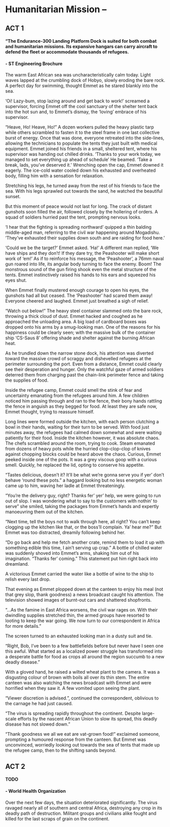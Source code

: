 # Humanitarian Mission – 

## ACT 1

#### “The Endurance-300 Landing Platform Dock is suited for both combat and humanitarian missions. Its expansive hangars can carry aircraft to defend the fleet or accommodate thousands of refugees.
#### -	ST Engineering Brochure

The warm East African sea was uncharacteristically calm today. Light waves lapped at the crumbling dock of Hobyo, slowly eroding the bare rock. A perfect day for swimming, thought Emmet as he stared blankly into the sea. 

‘Oi! Lazy-bum, stop lazing around and get back to work!’ screamed a supervisor, forcing Emmet off the cool sanctuary of the shelter tent back into the hot sun and, to Emmet’s dismay, the ‘loving’ embrace of his supervisor. 

“Heave, Ho! Heave, Ho!” A dozen workers pulled the heavy plastic tarp while others scrambled to fasten it to the steel frame in one last collective burst of energy. Once that was done, everyone retreated into the side-lines, allowing the technicians to populate the tents they just built with medical equipment. Emmet joined his friends in a small, sheltered tent, where his supervisor was handing out chilled drinks. ‘Thanks to your work today, we managed to set everything up ahead of schedule’ He beamed. ‘Take a break, lads, you’ve deserved it.’ Wrenching open the cap, Emmet downed it eagerly. The ice-cold water cooled down his exhausted and overheated body, filling him with a sensation for relaxation.

 Stretching his legs, he turned away from the rest of his friends to face the sea. With his legs sprawled out towards the sand, he watched the beautiful sunset.
 
But this moment of peace would not last for long. The crack of distant gunshots soon filled the air, followed closely by the hollering of orders. A squad of soldiers hurried past the tent, prompting nervous looks. 

‘I hear that the fighting is spreading northward’ quipped a thin balding middle-aged man, referring to the civil war happening around Mogadishu. ‘They’ve exhausted their supplies down south and are raiding for food here.’ 

‘Could we be the target?’ Emmet asked. ‘Ha!’ A different man replied, ‘We have ships and they don’t! If they dare try, the Peashooter will make short work of ‘em!’ As if to reinforce his message, the ‘Peashooter’, a 76mm naval gun roared into life, its angular body turning to face the enemy. Boom! The monstrous sound of the gun firing shook even the metal structure of the tents. Emmet instinctively raised his hands to his ears and squeezed his eyes shut. 

When Emmet finally mustered enough courage to open his eyes, the gunshots had all but ceased. The ‘Peashooter’ had scared them away! Everyone cheered and laughed. Emmet just breathed a sigh of relief.  

“Watch out below!” The heavy steel container slammed onto the bare rock, throwing a thick cloud of dust. Emmet hacked and coughed as he approached the unloading area. A big load of cardboard boxes was dropped onto his arms by a smug-looking man. One of the reasons for his happiness could be clearly seen; with the massive bulk of the container ship ‘CS-Saus 8’ offering shade and shelter against the burning African heat.

As he trundled down the narrow stone dock, his attention was diverted toward the massive crowd of scraggy and dishevelled refugees at the perimeter surrounding the port. Even from a distance, Emmet could clearly see their desperation and hunger. Only the watchful gaze of armed soldiers deterred them from charging past the chain-link perimeter fence and taking the supplies of food. 

Inside the refugee camp, Emmet could smell the stink of fear and uncertainty emanating from the refugees around him. A few children noticed him passing through and ran to the fence, their bony hands rattling the fence in anguish as they begged for food. At least they are safe now, Emmet thought, trying to reassure himself.

Long lines were formed outside the kitchen, with each person clutching a bowl in their hands, waiting for their turn to be served. With food just minutes away, the refugees had calmed down somewhat and were waiting patiently for their food. Inside the kitchen however, it was absolute chaos. The chefs scrambled around the room, trying to cook. Steam emanated from dozens of heavy pots while the hurried clop-clop-clop of knives against chopping blocks could be heard above the chaos. Curious, Emmet peeked inside one of the pots. It was a grey viscous goop with a curious smell. Quickly, he replaced the lid, opting to conserve his appetite.

“Tastes delicious, doesn’t it? It’ll be what we’re gonna serve you if yer’ don’t behave ‘round these pots.” a haggard looking but no less energetic woman came up to him, waving her ladle at Emmet threateningly.

“You’re the delivery guy, right? Thanks fer’ yer’ help, we were going to run out of slop. I was wondering what to say to the customers with nothin’ to serve” she smiled, taking the packages from Emmet’s hands and expertly manoeuvring them out of the kitchen.

“Next time, tell the boys not to walk through here, all right? You can’t keep clogging up the kitchen like that, or the boss’ll complain. Ya’ hear me?” But Emmet was too distracted, dreamily following behind her.

“Do go back and help me fetch another crate, remind them to load it up with something edible this time, I ain’t serving up crap.” A bottle of chilled water was suddenly shoved into Emmet’s arms, shaking him out of his imagination. “Thanks fer’ coming.” This statement put him right back into dreamland. 

A victorious Emmet carried the water like a bottle of wine to the ship to relish every last drop. 

That evening as Emmet plopped down at the canteen to enjoy his meal (not that grey slop, thank goodness) a news broadcast caught his attention. The television showed images of burnt-out cars and shattered shopfronts. 

“…As the famine in East Africa worsens, the civil war rages on. With their dwindling supplies stretched thin, the armed groups have resorted to looting to keep the war going. We now turn to our correspondent in Africa for more details.” 

The screen turned to an exhausted looking man in a dusty suit and tie. 

“Right, Bob, I’ve been to a few battlefields before but never have I seen one this awful. What started as a localized power struggle has transformed into a desperate battle for food as crops all around the region succumb to a new deadly disease.”

With a gloved hand, he raised a wilted wheat plant to the camera. It was a disgusting colour of brown with boils all over its thin stem. The entire canteen was also watching the news broadcast with Emmet and were horrified when they saw it. A few vomited upon seeing the plant. 

“Viewer discretion is advised.”, continued the correspondent, oblivious to the carnage he had just caused. 

“The virus is spreading rapidly throughout the continent. Despite large-scale efforts by the nascent African Union to slow its spread, this deadly disease has not slowed down.”

“Thank goodness we all we eat are vat-grown food!” exclaimed someone, prompting a humoured response from the canteen. But Emmet was unconvinced, worriedly looking out towards the sea of tents that made up the refugee camp, then to the shifting sands beyond.

## ACT 2

#### TODO
#### - World Health Organization
Over the next few days, the situation deteriorated significantly. The virus ravaged nearly all of southern and central Africa, destroying any crop in its deadly path of destruction. Militant groups and civilians alike fought and killed for the last scraps of grain on the continent. 


